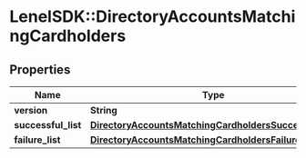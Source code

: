 # LenelSDK::DirectoryAccountsMatchingCardholders

## Properties
Name | Type | Description | Notes
------------ | ------------- | ------------- | -------------
**version** | **String** |  | [optional] 
**successful_list** | [**DirectoryAccountsMatchingCardholdersSuccessfulList**](DirectoryAccountsMatchingCardholdersSuccessfulList.md) |  | [optional] 
**failure_list** | [**DirectoryAccountsMatchingCardholdersFailureList**](DirectoryAccountsMatchingCardholdersFailureList.md) |  | [optional] 



